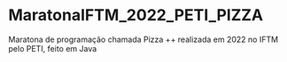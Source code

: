 # MaratonaIFTM_2022_PETI_PIZZA
 Maratona de programação chamada Pizza ++ realizada em 2022 no IFTM pelo PETI, feito em Java
